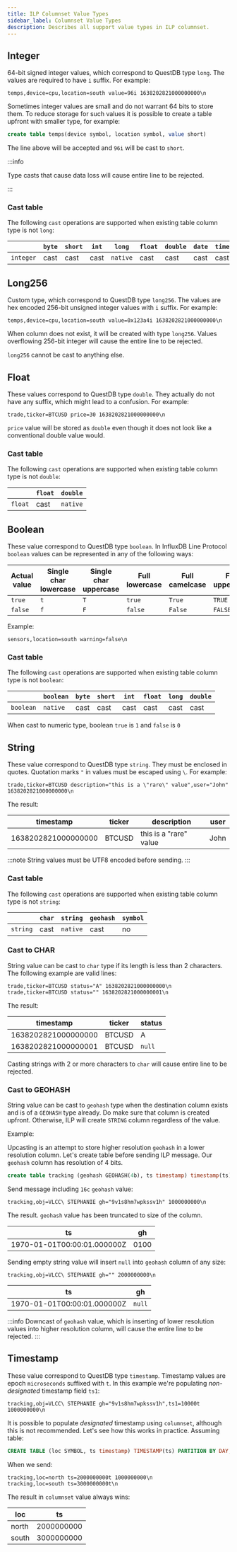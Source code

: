 ```yaml
---
title: ILP Columnset Value Types
sidebar_label: Columnset Value Types
description: Describes all support value types in ILP columnset.
---
```


## Integer

64-bit signed integer values, which correspond to QuestDB type `long`. The
values are required to have `i` suffix. For example:

```shell
temps,device=cpu,location=south value=96i 1638202821000000000\n
```

Sometimes integer values are small and do not warrant 64 bits to store them. To
reduce storage for such values it is possible to create a table upfront with
smaller type, for example:

```sql
create table temps(device symbol, location symbol, value short)
```

The line above will be accepted and `96i` will be cast to `short`.

:::info

Type casts that cause data loss will cause entire line to be rejected.

:::

### Cast table

The following `cast` operations are supported when existing table column type is
not `long`:

|           | `byte` | `short` | `int` | `long`   | `float` | `double` | `date` | `timestamp` |
| --------- | ------ | ------- | ----- | -------- | ------- | -------- | ------ | ----------- |
| `integer` | cast   | cast    | cast  | `native` | cast    | cast     | cast   | cast        |

## Long256

Custom type, which correspond to QuestDB type `long256`. The values are hex
encoded 256-bit unsigned integer values with `i` suffix. For example:

```shell
temps,device=cpu,location=south value=0x123a4i 1638202821000000000\n
```

When column does not exist, it will be created with type `long256`. Values
overflowing 256-bit integer will cause the entire line to be rejected.

`long256` cannot be cast to anything else.

## Float

These values correspond to QuestDB type `double`. They actually do not have any
suffix, which might lead to a confusion. For example:

```shell
trade,ticker=BTCUSD price=30 1638202821000000000\n
```

`price` value will be stored as `double` even though it does not look like a
conventional double value would.

### Cast table

The following `cast` operations are supported when existing table column type is
not `double`:

|         | `float` | `double` |
| ------- | ------- | -------- |
| `float` | cast    | `native` |

## Boolean

These value correspond to QuestDB type `boolean`. In InfluxDB Line Protocol
`boolean` values can be represented in any of the following ways:

| Actual value | Single char lowercase | Single char uppercase | Full lowercase | Full camelcase | Full uppercase |
| ------------ | --------------------- | --------------------- | -------------- | -------------- | -------------- |
| `true`       | `t`                   | `T`                   | `true`         | `True`         | `TRUE`         |
| `false`      | `f`                   | `F`                   | `false`        | `False`        | `FALSE`        |

Example:

```shell
sensors,location=south warning=false\n
```

### Cast table

The following `cast` operations are supported when existing table column type is
not `boolean`:

|           | `boolean` | `byte` | `short` | `int` | `float` | `long` | `double` |
| --------- | --------- | ------ | ------- | ----- | ------- | ------ | -------- |
| `boolean` | `native`  | cast   | cast    | cast  | cast    | cast   | cast     |

When cast to numeric type, boolean `true` is `1` and `false` is `0`

## String

These value correspond to QuestDB type `string`. They must be enclosed in
quotes. Quotation marks `"` in values must be escaped using `\`. For example:

```shell
trade,ticker=BTCUSD description="this is a \"rare\" value",user="John" 1638202821000000000\n
```

The result:

| timestamp           | ticker | description            | user |
| ------------------- | ------ | ---------------------- | ---- |
| 1638202821000000000 | BTCUSD | this is a "rare" value | John |

:::note
String values must be UTF8 encoded before sending.
:::

### Cast table

The following `cast` operations are supported when existing table column type is
not `string`:

|          | `char` | `string` | `geohash` | `symbol` |
| -------- | ------ | -------- | --------- | -------- |
| `string` | cast   | `native` | cast      | no       |

### Cast to CHAR

String value can be cast to `char` type if its length is less than 2 characters.
The following example are valid lines:

```shell
trade,ticker=BTCUSD status="A" 1638202821000000000\n
trade,ticker=BTCUSD status="" 1638202821000000001\n
```

The result:

| timestamp           | ticker | status |
| ------------------- | ------ | ------ |
| 1638202821000000000 | BTCUSD | A      |
| 1638202821000000001 | BTCUSD | `null` |

Casting strings with 2 or more characters to `char` will cause entire line to be
rejected.

### Cast to GEOHASH

String value can be cast to `geohash` type when the destination column exists
and is of a `GEOHASH` type already. Do make sure that column is created upfront.
Otherwise, ILP will create `STRING` column regardless of the value.

Example:

Upcasting is an attempt to store higher resolution `geohash` in a lower
resolution column. Let's create table before sending ILP message. Our `geohash`
column has resolution of 4 bits.

```sql
create table tracking (geohash GEOHASH(4b), ts timestamp) timestamp(ts) partition by hour;
```

Send message including `16c` `geohash` value:

```shell
tracking,obj=VLCC\ STEPHANIE gh="9v1s8hm7wpkssv1h" 1000000000\n
```

The result. `geohash` value has been truncated to size of the column.

| ts                          | gh   |
| --------------------------- | ---- |
| 1970-01-01T00:00:01.000000Z | 0100 |

Sending empty string value will insert `null` into `geohash` column of any size:

```shell
tracking,obj=VLCC\ STEPHANIE gh="" 2000000000\n
```

| ts                          | gh     |
| --------------------------- | ------ |
| 1970-01-01T00:00:01.000000Z | `null` |

:::info Downcast of `geohash` value, which is inserting of lower resolution
values into higher resolution column, will cause the entire line to be rejected.
:::

## Timestamp

These value correspond to QuestDB type `timestamp`. Timestamp values are epoch
`microseconds` suffixed with `t`. In this example we're populating
_non-designated_ timestamp field `ts1`:

```shell
tracking,obj=VLCC\ STEPHANIE gh="9v1s8hm7wpkssv1h",ts1=10000t 1000000000\n
```

It is possible to populate _designated_ timestamp using `columnset`, although
this is not recommended. Let's see how this works in practice. Assuming table:

```sql
CREATE TABLE (loc SYMBOL, ts timestamp) TIMESTAMP(ts) PARTITION BY DAY;
```

When we send:

```shell title="Sending mixed desginated timestamp values"
tracking,loc=north ts=2000000000t 1000000000\n
tracking,loc=south ts=3000000000t\n
```

The result in `columnset` value always wins:

| loc   | ts         |
| ----- | ---------- |
| north | 2000000000 |
| south | 3000000000 |

